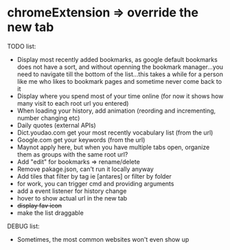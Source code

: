 # chromeExtension => override the new tab
TODO list:
* Display most recently added bookmarks, as google default bookmarks does not have a sort, and without openning the bookmark manager...you need to navigate till the bottom of the list...this takes a while for a person like me who likes to bookmark pages and sometime never come back to it
* Display where you spend most of your time online (for now it shows how many visit to each root url you entered)
* When loading your history, add animation (reording and incrementing, number changing etc)
* Daily quotes (external APIs)
* Dict.youdao.com get your most recently vocabulary list (from the url)
* Google.com get your keywords (from the url)
* Maynot apply here, but when you have multiple tabs open, organize them as groups with the same root url?
* Add "edit" for bookmarks => rename/delete
* Remove pakage.json, can't run it locally anyway
* Add tiles that filter by tag ie [antares] or filter by folder
* for work, you can trigger cmd and providing arguments
* add a event listener for history change
* hover to show actual url in the new tab
* ~~display fav icon~~
* make the list draggable

DEBUG list:
* Sometimes, the most common websites won't even show up
